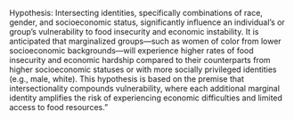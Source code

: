 Hypothesis: Intersecting identities, specifically combinations of race, gender, and socioeconomic status, significantly influence an individual’s or group’s vulnerability to food insecurity and economic instability. It is anticipated that marginalized groups—such as women of color from lower socioeconomic backgrounds—will experience higher rates of food insecurity and economic hardship compared to their counterparts from higher socioeconomic statuses or with more socially privileged identities (e.g., male, white). This hypothesis is based on the premise that intersectionality compounds vulnerability, where each additional marginal identity amplifies the risk of experiencing economic difficulties and limited access to food resources.”
